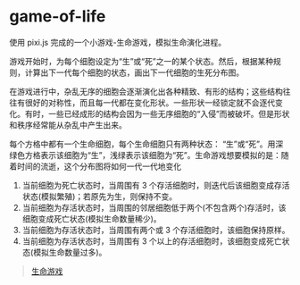 # game-of-life

使用 pixi.js 完成的一个小游戏-生命游戏，模拟生命演化进程。

游戏开始时，为每个细胞设定为“生”或“死”之一的某个状态。然后，根据某种规则，计算出下一代每个细胞的状态，画出下一代细胞的生死分布图。

在游戏进行中，杂乱无序的细胞会逐渐演化出各种精致、有形的结构；这些结构往往有很好的对称性，而且每一代都在变化形状。一些形状一经锁定就不会逐代变化。有时，一些已经成形的结构会因为一些无序细胞的“入侵”而被破坏。但是形状和秩序经常能从杂乱中产生出来。

每个方格中都有一个生命细胞，每个生命细胞只有两种状态：
“生”或“死”。用深绿色方格表示该细胞为“生”，浅绿表示该细胞为“死”。生命游戏想要模拟的是：随着时间的流逝，这个分布图将如何一代一代地变化

1. 当前细胞为死亡状态时，当周围有 3 个存活细胞时，则迭代后该细胞变成存活状态(模拟繁殖)；若原先为生，则保持不变。
2. 当前细胞为存活状态时，当周围的邻居细胞低于两个(不包含两个)存活时，该细胞变成死亡状态(模拟生命数量稀少)。
3. 当前细胞为存活状态时，当周围有两个或 3 个存活细胞时，该细胞保持原样。
4. 当前细胞为存活状态时，当周围有 3 个以上的存活细胞时，该细胞变成死亡状态(模拟生命数量过多)。

> [生命游戏](https://baike.baidu.com/item/%E5%BA%B7%E5%A8%81%E7%94%9F%E5%91%BD%E6%B8%B8%E6%88%8F/22668799?fromtitle=%E7%94%9F%E5%91%BD%E6%B8%B8%E6%88%8F&fromid=2926434&fr=aladdin)
